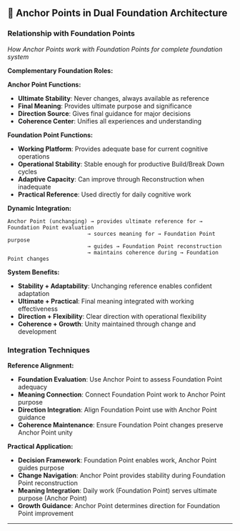 ## 🔄 Anchor Points in Dual Foundation Architecture

### Relationship with Foundation Points
*How Anchor Points work with Foundation Points for complete foundation system*

**Complementary Foundation Roles:**

**Anchor Point Functions:**
- **Ultimate Stability**: Never changes, always available as reference
- **Final Meaning**: Provides ultimate purpose and significance
- **Direction Source**: Gives final guidance for major decisions
- **Coherence Center**: Unifies all experiences and understanding

**Foundation Point Functions:**
- **Working Platform**: Provides adequate base for current cognitive operations
- **Operational Stability**: Stable enough for productive Build/Break Down cycles
- **Adaptive Capacity**: Can improve through Reconstruction when inadequate
- **Practical Reference**: Used directly for daily cognitive work

**Dynamic Integration:**
```
Anchor Point (unchanging) → provides ultimate reference for → Foundation Point evaluation
                         → sources meaning for → Foundation Point purpose  
                         → guides → Foundation Point reconstruction
                         → maintains coherence during → Foundation Point changes
```

**System Benefits:**
- **Stability + Adaptability**: Unchanging reference enables confident adaptation
- **Ultimate + Practical**: Final meaning integrated with working effectiveness
- **Direction + Flexibility**: Clear direction with operational flexibility
- **Coherence + Growth**: Unity maintained through change and development

### Integration Techniques

**Reference Alignment:**
- **Foundation Evaluation**: Use Anchor Point to assess Foundation Point adequacy
- **Meaning Connection**: Connect Foundation Point work to Anchor Point purpose
- **Direction Integration**: Align Foundation Point use with Anchor Point guidance
- **Coherence Maintenance**: Ensure Foundation Point changes preserve Anchor Point unity

**Practical Application:**
- **Decision Framework**: Foundation Point enables work, Anchor Point guides purpose
- **Change Navigation**: Anchor Point provides stability during Foundation Point reconstruction
- **Meaning Integration**: Daily work (Foundation Point) serves ultimate purpose (Anchor Point)
- **Growth Guidance**: Anchor Point determines direction for Foundation Point improvement

---

